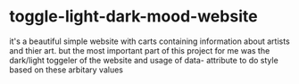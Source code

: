 # toggle-light-dark-mood-website
it's a beautiful simple website with carts containing information about artists and thier art.
but the most important part of this project for me was the dark/light toggeler of the website and usage of 
data- attribute to do style based on these arbitary values
